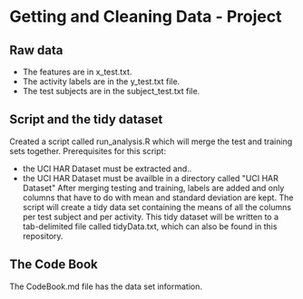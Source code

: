 Getting and Cleaning Data - Project
===================================

Raw data
--------

* The features are in x_test.txt.
* The activity labels are in the y_test.txt file.
* The test subjects are in the subject_test.txt file.

Script and the tidy dataset
---------------------------

Created a script called run_analysis.R which will merge the test and training sets together.
Prerequisites for this script:
* the UCI HAR Dataset must be extracted and..
* the UCI HAR Dataset must be availble in a directory called "UCI HAR Dataset"
After merging testing and training, labels are added and only columns that have to do with mean and standard deviation are kept.
The script will create a tidy data set containing the means of all the columns per test subject and per activity.
This tidy dataset will be written to a tab-delimited file called tidyData.txt, which can also be found in this repository.

The Code Book
-------------

The CodeBook.md file has the data set information.

